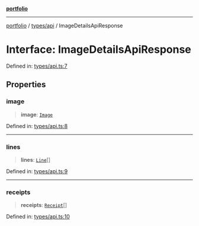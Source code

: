 [**portfolio**](../../../README.md)

***

[portfolio](../../../modules.md) / [types/api](../README.md) / ImageDetailsApiResponse

# Interface: ImageDetailsApiResponse

Defined in: [types/api.ts:7](https://github.com/tnorlund/Portfolio/blob/caeaad140c4d2a0e0cc0781c3f7548ea9aca04e9/portfolio/types/api.ts#L7)

## Properties

### image

> **image**: [`Image`](Image.md)

Defined in: [types/api.ts:8](https://github.com/tnorlund/Portfolio/blob/caeaad140c4d2a0e0cc0781c3f7548ea9aca04e9/portfolio/types/api.ts#L8)

***

### lines

> **lines**: [`Line`](Line.md)[]

Defined in: [types/api.ts:9](https://github.com/tnorlund/Portfolio/blob/caeaad140c4d2a0e0cc0781c3f7548ea9aca04e9/portfolio/types/api.ts#L9)

***

### receipts

> **receipts**: [`Receipt`](Receipt.md)[]

Defined in: [types/api.ts:10](https://github.com/tnorlund/Portfolio/blob/caeaad140c4d2a0e0cc0781c3f7548ea9aca04e9/portfolio/types/api.ts#L10)
